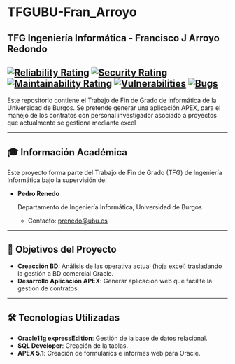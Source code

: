 # TFGUBU-Fran_Arroyo
## TFG Ingeniería Informática - Francisco J Arroyo Redondo

[![Reliability Rating](https://sonarcloud.io/api/project_badges/measure?project=TFGUBU-Fran_Arroyo&metric=reliability_rating)](https://sonarcloud.io/summary/new_code?id=far0010tfg)
[![Security Rating](https://sonarcloud.io/api/project_badges/measure?project=TFGUBU-Fran_Arroyo&metric=security_rating)](https://sonarcloud.io/summary/new_code?id=TFGUBU-Fran_Arroyo)
[![Maintainability Rating](https://sonarcloud.io/api/project_badges/measure?project=TFGUBU-Fran_Arroyot&metric=sqale_rating)](https://sonarcloud.io/summary/new_code?id=TFGUBU-Fran_Arroyo)
[![Vulnerabilities](https://sonarcloud.io/api/project_badges/measure?project=TFGUBU-Fran_Arroyo&metric=vulnerabilities)](https://sonarcloud.io/summary/new_code?id=TFGUBU-Fran_Arroyo) 
[![Bugs](https://sonarcloud.io/api/project_badges/measure?project=TFGUBU-Fran_Arroyo&metric=bugs)](https://sonarcloud.io/summary/new_code?id=TFGUBU-Fran_Arroyo) 
---

Este repositorio contiene el Trabajo de Fin de Grado de informática de la Universidad de Burgos. Se pretende generar una aplicación APEX, para el manejo de los contratos con personal investigador asociado a proyectos que actualmente se gestiona mediante excel

---
## 🎓 Información Académica
Este proyecto forma parte del Trabajo de Fin de Grado (TFG) de Ingeniería Informática bajo la supervisión de:

- **Pedro Renedo** <p>
    Departamento de Ingeniería Informática, Universidad de Burgos
    - Contacto: prenedo@ubu.es

---
## 📌 Objetivos del Proyecto

- **Creacción BD**: Análisis de las operativa actual (hoja excel) trasladando la gestión a BD comercial Oracle.
- **Desarrollo Aplicación APEX**: Generar aplicacion web que facilite la gestión de contratos.

---

## 🛠️ Tecnologías Utilizadas

- **Oracle11g expressEdition**: Gestión de la base de datos relacional.
- **SQL Developer**: Creación de la tablas.
- **APEX 5.1**: Creación de formularios e informes web para Oracle.
  
